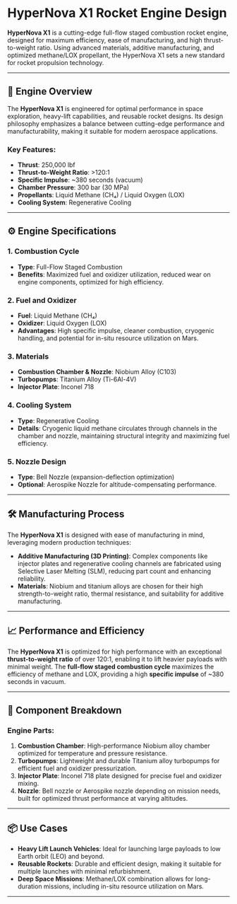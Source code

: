 
# HyperNova X1 Rocket Engine Design

**HyperNova X1** is a cutting-edge full-flow staged combustion rocket engine, designed for maximum efficiency, ease of manufacturing, and high thrust-to-weight ratio. Using advanced materials, additive manufacturing, and optimized methane/LOX propellant, the HyperNova X1 sets a new standard for rocket propulsion technology.

---

## 🚀 **Engine Overview**

The **HyperNova X1** is engineered for optimal performance in space exploration, heavy-lift capabilities, and reusable rocket designs. Its design philosophy emphasizes a balance between cutting-edge performance and manufacturability, making it suitable for modern aerospace applications.

### Key Features:
- **Thrust**: 250,000 lbf
- **Thrust-to-Weight Ratio**: >120:1
- **Specific Impulse**: ~380 seconds (vacuum)
- **Chamber Pressure**: 300 bar (30 MPa)
- **Propellants**: Liquid Methane (CH₄) / Liquid Oxygen (LOX)
- **Cooling System**: Regenerative Cooling

---

## ⚙️ **Engine Specifications**

### 1. **Combustion Cycle**
- **Type**: Full-Flow Staged Combustion
- **Benefits**: Maximized fuel and oxidizer utilization, reduced wear on engine components, optimized for high efficiency.

### 2. **Fuel and Oxidizer**
- **Fuel**: Liquid Methane (CH₄)
- **Oxidizer**: Liquid Oxygen (LOX)
- **Advantages**: High specific impulse, cleaner combustion, cryogenic handling, and potential for in-situ resource utilization on Mars.

### 3. **Materials**
- **Combustion Chamber & Nozzle**: Niobium Alloy (C103)
- **Turbopumps**: Titanium Alloy (Ti-6Al-4V)
- **Injector Plate**: Inconel 718

### 4. **Cooling System**
- **Type**: Regenerative Cooling
- **Details**: Cryogenic liquid methane circulates through channels in the chamber and nozzle, maintaining structural integrity and maximizing fuel efficiency.

### 5. **Nozzle Design**
- **Type**: Bell Nozzle (expansion-deflection optimization)
- **Optional**: Aerospike Nozzle for altitude-compensating performance.

---

## 🛠️ **Manufacturing Process**

The **HyperNova X1** is designed with ease of manufacturing in mind, leveraging modern production techniques:
- **Additive Manufacturing (3D Printing)**: Complex components like injector plates and regenerative cooling channels are fabricated using Selective Laser Melting (SLM), reducing part count and enhancing reliability.
- **Materials**: Niobium and titanium alloys are chosen for their high strength-to-weight ratio, thermal resistance, and suitability for additive manufacturing.

---

## 📈 **Performance and Efficiency**

The **HyperNova X1** is optimized for high performance with an exceptional **thrust-to-weight ratio** of over 120:1, enabling it to lift heavier payloads with minimal weight. The **full-flow staged combustion cycle** maximizes the efficiency of methane and LOX, providing a high **specific impulse** of ~380 seconds in vacuum.

---

## 🔩 **Component Breakdown**

### Engine Parts:
1. **Combustion Chamber**: High-performance Niobium alloy chamber optimized for temperature and pressure resistance.
2. **Turbopumps**: Lightweight and durable Titanium alloy turbopumps for efficient fuel and oxidizer pressurization.
3. **Injector Plate**: Inconel 718 plate designed for precise fuel and oxidizer mixing.
4. **Nozzle**: Bell nozzle or Aerospike nozzle depending on mission needs, built for optimized thrust performance at varying altitudes.

---

## 📦 **Use Cases**

- **Heavy Lift Launch Vehicles**: Ideal for launching large payloads to low Earth orbit (LEO) and beyond.
- **Reusable Rockets**: Durable and efficient design, making it suitable for multiple launches with minimal refurbishment.
- **Deep Space Missions**: Methane/LOX combination allows for long-duration missions, including in-situ resource utilization on Mars.

---


